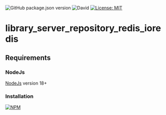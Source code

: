 ![GitHub package.json version](https://img.shields.io/github/package-json/v/thzero/library_server_repository_redis_ioredis)
![David](https://img.shields.io/david/thzero/library_server_repository_redis_ioredis)
[![License: MIT](https://img.shields.io/badge/License-MIT-yellow.svg)](https://opensource.org/licenses/MIT)

# library_server_repository_redis_ioredis

## Requirements

### NodeJs

[NodeJs](https://nodejs.org) version 18+

### Installation

[![NPM](https://nodei.co/npm/@thzero/library_server_repository_redis_ioredis.png?compact=true)](https://npmjs.org/package/@thzero/library_server_repository_redis_ioredis)
